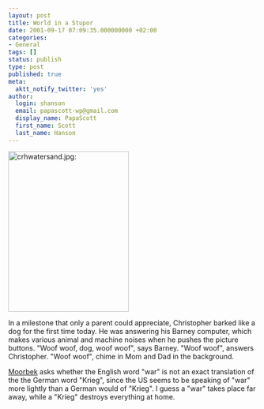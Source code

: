 ```yaml
---
layout: post
title: World in a Stupor
date: 2001-09-17 07:09:35.000000000 +02:00
categories:
- General
tags: []
status: publish
type: post
published: true
meta:
  aktt_notify_twitter: 'yes'
author:
  login: shanson
  email: papascott-wp@gmail.com
  display_name: PapaScott
  first_name: Scott
  last_name: Hanson
---
```

<p><img src="https://www.papascott.de/wordpress/wp-content/uploads/2001/09/crhwatersand.jpg" height="325" width="244" border="0" alt="crhwatersand.jpg: " /></p>
<p>In a milestone that only a parent could appreciate, Christopher barked like a dog for the first time today. He was answering his Barney computer, which makes various animal and machine noises when he pushes the picture buttons. "Woof woof, dog, woof woof", says Barney. "Woof woof", answers Christopher. "Woof woof", chime in Mom and Dad in the background.</p>
<p><a href="http://moorbek.weblogs.com/2001/09/15">Moorbek</a> asks whether the English word "war" is not an exact translation of the the German word "Krieg", since the US seems to be speaking of "war" more lightly than a German would of "Krieg". I guess a "war" takes place far away, while a "Krieg" destroys everything at home.</p>
